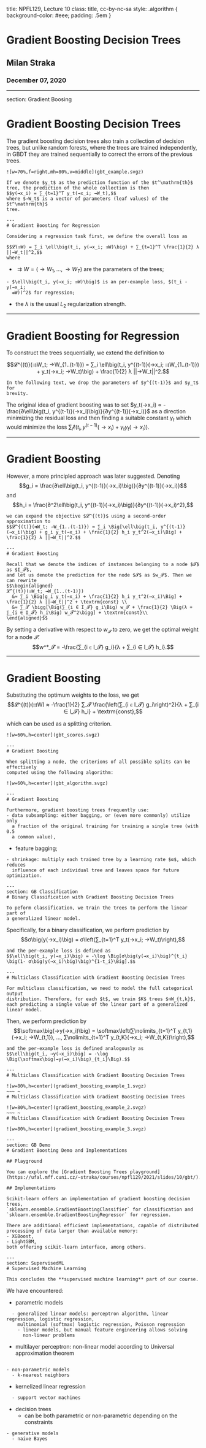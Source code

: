title: NPFL129, Lecture 10
class: title, cc-by-nc-sa
style: .algorithm { background-color: #eee; padding: .5em }
# Gradient Boosting Decision Trees

## Milan Straka

### December 07, 2020

---
section: Gradient Boosing
# Gradient Boosting Decision Trees

The gradient boosting decision trees also train a collection of decision trees,
but unlike random forests, where the trees are trained independently,
in GBDT they are trained sequentially to correct the errors of the previous
trees.

~~~
![w=70%,f=right,mh=80%,v=middle](gbt_example.svgz)

If we denote $y_t$ as the prediction function of the $t^\mathrm{th}$
tree, the prediction of the whole collection is then
$$y(→x_i) = ∑_{t=1}^T y_t(→x_i; →W_t),$$
where $→W_t$ is a vector of parameters (leaf values) of the $t^\mathrm{th}$
tree.

---
# Gradient Boosting for Regression

Considering a regression task first, we define the overall loss as

$$𝓛(⇉W) = ∑_i \ell\big(t_i, y(→x_i; ⇉W)\big) + ∑_{t=1}^T \frac{1}{2} λ ||→W_t||^2,$$
where
~~~
- $⇉W = (→W_1, …, →W_T)$ are the parameters of the trees;

~~~
- $\ell\big(t_i, y(→x_i; ⇉W)\big)$ is an per-example loss, $(t_i - y(→x_i;
  ⇉W))^2$ for regression;
~~~
- the $λ$ is the usual $L_2$ regularization strength.

---
# Gradient Boosting for Regression

To construct the trees sequentially, we extend the definition to

$$𝓛^{(t)}(⇉W_t; →W_{1..(t-1)}) = ∑_i \ell\big(t_i, y^{(t-1)}(→x_i; ⇉W_{1..(t-1)}) + y_t(→x_i; →W_t)\big) + \frac{1}{2} λ ||→W_t||^2.$$

~~~
In the following text, we drop the parameters of $y^{(t-1)}$ and $y_t$ for
brevity.

~~~
The original idea of gradient boosting was to set $y_t(→x_i) ∝ -\frac{∂\ell\big(t_i, y^{(t-1)}(→x_i)\big)}{∂y^{(t-1)}(→x_i)}$
as a direction minimizing the residual loss and then finding a suitable constant
$γ_t$ which would minimize the loss $∑_i \ell\big(t_i, y^{(t-1)}(→x_i) + γ_t y_t(→x_i)\big)$.

---
# Gradient Boosting

However, a more principled approach was later suggested. Denoting
$$g_i = \frac{∂\ell\big(t_i, y^{(t-1)}(→x_i)\big)}{∂y^{(t-1)}(→x_i)}$$
and
$$h_i = \frac{∂^2\ell\big(t_i, y^{(t-1)}(→x_i)\big)}{∂y^{(t-1)}(→x_i)^2},$$

~~~
we can expand the objective $𝓛^{(t)}$ using a second-order approximation to
$$𝓛^{(t)}(⇉W_t; →W_{1..(t-1)}) ≈ ∑_i \Big[\ell\big(t_i, y^{(t-1)}(→x_i)\big) + g_i y_t(→x_i) + \frac{1}{2} h_i y_t^2(→x_i)\Big] + \frac{1}{2} λ ||→W_t||^2.$$

---
# Gradient Boosting

Recall that we denote the indices of instances belonging to a node $𝓣$ as $I_𝓣$,
and let us denote the prediction for the node $𝓣$ as $w_𝓣$. Then we can rewrite
$$\begin{aligned}
𝓛^{(t)}(⇉W_t; →W_{1..(t-1)})
  &≈ ∑_i \Big[g_i y_t(→x_i) + \frac{1}{2} h_i y_t^2(→x_i)\Big] + \frac{1}{2} λ ||→W_t||^2 + \textrm{const} \\
  &≈ ∑_𝓣 \bigg[\Big(∑_{i ∈ I_𝓣} g_i\Big) w_𝓣 + \frac{1}{2} \Big(λ + ∑_{i ∈ I_𝓣} h_i\Big) w_𝓣^2\bigg] + \textrm{const}\\
\end{aligned}$$

~~~
By setting a derivative with respect to $w_𝓣$ to zero, we get the optimal
weight for a node $𝓣$:
$$w^*_𝓣 = -\frac{∑_{i ∈ I_𝓣} g_i}{λ + ∑_{i ∈ I_𝓣} h_i}.$$

---
# Gradient Boosting

Substituting the optimum weights to the loss, we get
$$𝓛^{(t)}(⇉W) ≈ -\frac{1}{2} ∑_𝓣 \frac{\left(∑_{i ∈ I_𝓣} g_i\right)^2}{λ + ∑_{i ∈ I_𝓣} h_i} + \textrm{const},$$

which can be used as a splitting criterion.

~~~
![w=60%,h=center](gbt_scores.svgz)

---
# Gradient Boosting

When splitting a node, the criterions of all possible splits can be effectively
computed using the following algorithm:

![w=60%,h=center](gbt_algorithm.svgz)

---
# Gradient Boosting

Furthermore, gradient boosting trees frequently use:
- data subsampling: either bagging, or (even more commonly) utilize only
  a fraction of the original training for training a single tree (with 0.5
  a common value),

~~~
- feature bagging;
~~~
- shrinkage: multiply each trained tree by a learning rate $α$, which reduces
  influence of each individual tree and leaves space for future optimization.

---
section: GB Classification
# Binary Classification with Gradient Boosting Decision Trees

To peform classification, we train the trees to perform the linear part of
a generalized linear model.

~~~
Specifically, for a binary classification, we perform prediction by
$$σ\big(y(→x_i)\big) = σ\left(∑_{t=1}^T y_t(→x_i; →W_t)\right),$$
~~~
and the per-example loss is defined as
$$\ell\big(t_i, y(→x_i)\big) = -\log \Big[σ\big(y(→x_i)\big)^{t_i} \big(1- σ\big(y(→x_i)\big)\big)^{1-t_i}\Big].$$

---
# Multiclass Classification with Gradient Boosting Decision Trees

For multiclass classification, we need to model the full categorical output
distribution. Therefore, for each $t$, we train $K$ trees $⇉W_{t,k}$,
each predicting a single value of the linear part of a generalized linear model.

~~~
Then, we perform prediction by
$$\softmax\big(→y(→x_i)\big) = \softmax\left(∑\nolimits_{t=1}^T y_{t,1}(→x_i; →W_{t,1}), …, ∑\nolimits_{t=1}^T y_{t,K}(→x_i; →W_{t,K})\right),$$
~~~
and the per-example loss is defined analogously as
$$\ell\big(t_i, →y(→x_i)\big) = -\log \Big(\softmax\big(→y(→x_i)\big)_{t_i}\Big).$$

---
# Multiclass Classification with Gradient Boosting Decision Trees

![w=80%,h=center](gradient_boosting_example_1.svgz)
~~~ ~
# Multiclass Classification with Gradient Boosting Decision Trees

![w=80%,h=center](gradient_boosting_example_2.svgz)
~~~ ~
# Multiclass Classification with Gradient Boosting Decision Trees

![w=80%,h=center](gradient_boosting_example_3.svgz)

---
section: GB Demo
# Gradient Boosting Demo and Implementations

## Playground

You can explore the [Gradient Boosting Trees playground](https://ufal.mff.cuni.cz/~straka/courses/npfl129/2021/slides/10/gbt/).

## Implementations

Scikit-learn offers an implementation of gradient boosting decision trees,
`sklearn.ensemble.GradientBoostingClassifier` for classification and
`sklearn.ensemble.GradientBoostingRegressor` for regression.

There are additional efficient implementations, capable of distributed
processing of data larger than available memory:
- XGBoost,
- LightGBM,
both offering scikit-learn interface, among others.

---
section: SupervisedML
# Supervised Machine Learning

This concludes the **supervised machine learning** part of our course.

~~~
We have encountered:
- parametric models

~~~
  - generalized linear models: perceptron algorithm, linear regression, logistic regression,
    multinomial (softmax) logistic regression, Poisson regression
    - linear models, but manual feature engineering allows solving
      non-linear problems
~~~
  - multilayer perceptron: non-linear model according to Universal approximation
    theorem
~~~

- non-parametric models
  - k-nearest neighbors
~~~
  - kernelized linear regression
~~~
  - support vector machines

~~~
- decision trees
  - can be both parametric or non-parametric depending on the constraints

~~~
- generative models
  - naive Bayes
